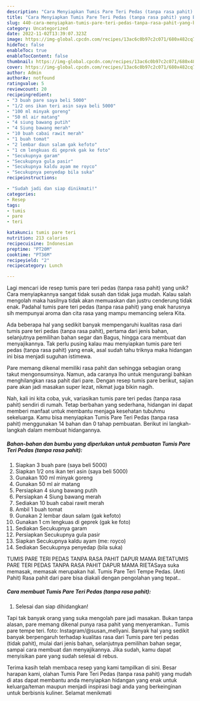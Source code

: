 ```yaml
---
description: "Cara Menyiapkan Tumis Pare Teri Pedas (tanpa rasa pahit) yang Bisa Manjain Lidah"
title: "Cara Menyiapkan Tumis Pare Teri Pedas (tanpa rasa pahit) yang Bisa Manjain Lidah"
slug: 440-cara-menyiapkan-tumis-pare-teri-pedas-tanpa-rasa-pahit-yang-bisa-manjain-lidah
category: Uncategorized
date: 2022-11-02T13:39:07.323Z
image: https://img-global.cpcdn.com/recipes/13ac6c0b97c2c071/680x482cq70/tumis-pare-teri-pedas-tanpa-rasa-pahit-foto-resep-utama.jpg
hideToc: false
enableToc: true
enableTocContent: false
thumbnail: https://img-global.cpcdn.com/recipes/13ac6c0b97c2c071/680x482cq70/tumis-pare-teri-pedas-tanpa-rasa-pahit-foto-resep-utama.jpg
cover: https://img-global.cpcdn.com/recipes/13ac6c0b97c2c071/680x482cq70/tumis-pare-teri-pedas-tanpa-rasa-pahit-foto-resep-utama.jpg
author: Admin
authorAv: notfound
ratingvalue: 5
reviewcount: 20
recipeingredient:
- "3 buah pare saya beli 5000"
- "1/2 ons ikan teri asin saya beli 5000"
- "100 ml minyak goreng"
- "50 ml air matang"
- "4 siung bawang putih"
- "4 Siung bawang merah"
- "10 buah cabai rawit merah"
- "1 buah tomat"
- "2 lembar daun salam gak kefoto"
- "1 cm lengkuas di geprek gak ke foto"
- "Secukupnya garam"
- "Secukupnya gula pasir"
- "Secukupnya kaldu ayam me royco"
- "Secukupnya penyedap bila suka"
recipeinstructions:

- "Sudah jadi dan siap dinikmati!"
categories:
- Resep
tags:
- tumis
- pare
- teri

katakunci: tumis pare teri 
nutrition: 213 calories
recipecuisine: Indonesian
preptime: "PT20M"
cooktime: "PT36M"
recipeyield: "2"
recipecategory: Lunch

---
```





Lagi mencari ide resep tumis pare teri pedas (tanpa rasa pahit) yang unik? Cara menyiapkannya sangat tidak susah dan tidak juga mudah. Kalau salah mengolah maka hasilnya tidak akan memuaskan dan justru cenderung tidak enak. Padahal tumis pare teri pedas (tanpa rasa pahit) yang enak harusnya sih mempunyai aroma dan cita rasa yang mampu memancing selera Kita.





Ada beberapa hal yang sedikit banyak mempengaruhi kualitas rasa dari tumis pare teri pedas (tanpa rasa pahit), pertama dari jenis bahan, selanjutnya pemilihan bahan segar dan Bagus, hingga cara membuat dan menyajikannya. Tak perlu pusing kalau mau menyiapkan tumis pare teri pedas (tanpa rasa pahit) yang enak,      asal sudah tahu triknya maka hidangan ini bisa menjadi suguhan istimewa.














Pare memang dikenal memiliki rasa pahit dan sehingga sebagian orang takut mengonsumsinya. Namun, ada caranya lho untuk mengurangi bahkan menghilangkan rasa pahit dari pare. Dengan resep tumis pare berikut, sajian pare akan jadi masakan super lezat, nikmat juga bikin nagih.






Nah, kali ini kita coba, yuk, variasikan tumis pare teri pedas (tanpa rasa pahit) sendiri di rumah. Tetap berbahan yang sederhana, hidangan ini dapat memberi manfaat untuk membantu menjaga kesehatan tubuhmu sekeluarga. Kamu bisa menyiapkan Tumis Pare Teri Pedas (tanpa rasa pahit) menggunakan 14 bahan dan 0 tahap pembuatan. Berikut ini langkah-langkah dalam membuat hidangannya.

<!--inarticleads1-->

##### Bahan-bahan dan bumbu yang diperlukan untuk pembuatan Tumis Pare Teri Pedas (tanpa rasa pahit):

1. Siapkan 3 buah pare (saya beli 5000)
1. Siapkan 1/2 ons ikan teri asin (saya beli 5000)
1. Gunakan 100 ml minyak goreng
1. Gunakan 50 ml air matang
1. Persiapkan 4 siung bawang putih
1. Persiapkan 4 Siung bawang merah
1. Sediakan 10 buah cabai rawit merah
1. Ambil 1 buah tomat
1. Gunakan 2 lembar daun salam (gak kefoto)
1. Gunakan 1 cm lengkuas di geprek (gak ke foto)
1. Sediakan Secukupnya garam
1. Persiapkan Secukupnya gula pasir
1. Siapkan Secukupnya kaldu ayam (me: royco)
1. Sediakan Secukupnya penyedap (bila suka)


TUMIS PARE TERI PEDAS TANPA RASA PAHIT DAPUR MAMA RIETATUMIS PARE TERI PEDAS TANPA RASA PAHIT DAPUR MAMA RIETASaya suka memasak, memasak merupakan hal. Tumis Pare Teri Tempe Pedas. (Anti Pahit) Rasa pahit dari pare bisa diakali dengan pengolahan yang tepat.. 

<!--inarticleads2-->

##### Cara membuat Tumis Pare Teri Pedas (tanpa rasa pahit):


1. Selesai dan siap dihidangkan!

Tapi tak banyak orang yang suka mengolah pare jadi masakan. Bukan tanpa alasan, pare memang dikenal punya rasa pahit yang menyeramkan.. Tumis pare tempe teri. foto: Instagram/@susan_mellyani. Banyak hal yang sedikit banyak berpengaruh terhadap kualitas rasa dari Tumis pare teri pedas (tidak pahit), mulai dari jenis bahan, selanjutnya pemilihan bahan segar, sampai cara membuat dan menyajikannya. Jika sudah, kamu dapat menyisikan pare yang sudah selesai di rebus. 

Terima kasih telah membaca resep yang kami tampilkan di sini. Besar harapan kami, olahan Tumis Pare Teri Pedas (tanpa rasa pahit) yang mudah di atas dapat membantu anda menyiapkan hidangan yang enak untuk keluarga/teman maupun menjadi inspirasi bagi anda yang berkeinginan untuk berbisnis kuliner. Selamat menikmati
